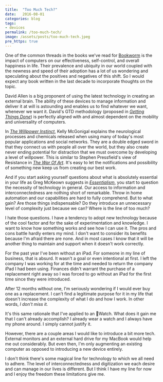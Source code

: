 ```yaml
---
title:  "Too Much Tech?"
date:   2016-08-01
categories: blog
tags:
- devices
permalink: /too-much-tech/
image: /assets/posts/too-much-tech.jpeg
pre_https: true
---
```

One of the common threads in the books we've read for [Bookworm](http://bookworm.fm) is the impact of computers on our effectiveness, self-control, and overall happiness in life. Their prevalence and ubiquity in our world coupled with the newness and speed of their adoption has a lot of us wondering and speculating about the positives and negatives of this shift. So I would expect any book written in the last decade to incorporate thoughts on the topic.
<!--more-->

David Allen is a big proponent of using the latest technology in creating an external brain. The ability of these devices to manage information and deliver it at will is astounding and enables us to find whatever we want, whenever we want it. David's GTD methodology (proposed in [_Getting Things Done_](https://www.amazon.com/Getting-Things-Done-Stress-Free-Productivity/dp/0143126563/ref=sr_1_1?tag=joebuhlig-20)) is perfectly aligned with and almost dependent on the mobility and universality of computers.

In [_The Willpower Instinct_](https://www.amazon.com/gp/product/1583335080/?tag=joebuhlig-20), Kelly McGonigal explains the neurological processes and chemicals released when using many of today's most popular applications and social networks. They are a double edged sword in that they connect us with people all over the world, but they also create never ending potential for distraction that we must overcome by developing a level of willpower. This is similar to Stephen Pressfield's view of Resistance in [_The War Of Art_](https://www.amazon.com/War-Art-Through-Creative-Battles/dp/1936891026/ref=sr_1_1?tag=joebuhlig-20). It's easy to let the notifications and possibility of something new keep us from creating our best work.

And if you start asking yourself questions about what is absolutely essential in your life as Greg McKeown suggests in [_Essentialism_](https://www.amazon.com/Essentialism-Disciplined-Pursuit-Greg-McKeown/dp/0804137382?tag=joebuhlig-20), you start to question the necessity of technology in general. Our access to information and interconnectedness are nothing short of remarkable. Throw in home automation and our capabilities are hard to fully comprehend. But to what gain? Are those things indispensable? Do they introduce an unnecessary level of complexity just because we can? Where is the line of too much?

I hate those questions. I have a tendency to adopt new technology because of the cool factor and for the sake of experimentation and knowledge. I want to know how something works and see how I can use it. The pros and cons battle hardly enters my mind. I don't want to consider its benefits because I'm afraid there are none. And in most cases I know that it will be another thing to maintain and support when it doesn't work correctly.

For the past year I've been without an iPad. For someone in my line of business, that is absurd. It wasn't a goal or even intentional at first. I left the company I was working for at the time and needed to return the company iPad I had been using. Finances didn't warrant the purchase of a replacement right away so I was forced to go without an iPad for the first time since they were introduced.

After 12 months without one, I'm seriously wondering if I would ever buy one as a replacement. I can't find a legitimate purpose for it in my life that doesn't increase the complexity of what I do and how I work. In other words, *I don't miss it.*

It's this same rationale that I've applied to an Watch. What does it gain me that I can't already accomplish? I already wear a watch and I always have my phone around. I simply cannot justify it.

However, there are a couple areas I would like to introduce a bit more tech. External monitors and an external hard drive for my MacBook would help me out considerably. But even then, I'm only augmenting an existing computer as opposed to introducing a new device entirely.

I don't think there's some magical line for technology to which we all need to adhere. The level of interconnectedness and digitization we each desire and can manage in our lives is different. But I think I have my line for now and I enjoy the freedom these limitations give me.
